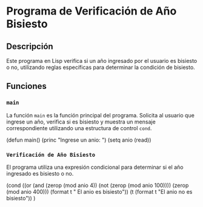# Programa de Verificación de Año Bisiesto

## Descripción
Este programa en Lisp verifica si un año ingresado por el usuario es bisiesto o no, utilizando reglas específicas para determinar la condición de bisiesto.

## Funciones

### `main`
La función `main` es la función principal del programa. Solicita al usuario que ingrese un año, verifica si es bisiesto y muestra un mensaje correspondiente utilizando una estructura de control `cond`.

(defun main()
  (princ "Ingrese un anio: ")
  (setq anio (read))

### `Verificación de Año Bisiesto`
El programa utiliza una expresión condicional para determinar si el año ingresado es bisiesto o no.

(cond
  ((or (and (zerop (mod anio 4)) (not (zerop (mod anio 100)))) (zerop (mod anio 400)))
   (format t " El anio es bisiesto"))
  (t (format t "El anio no es bisiesto"))
)
